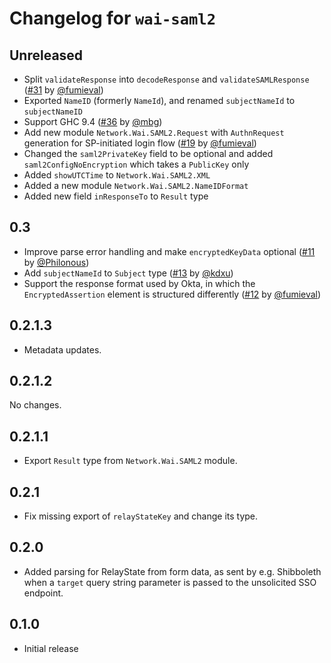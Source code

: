 # Changelog for `wai-saml2`

## Unreleased

* Split `validateResponse` into `decodeResponse` and `validateSAMLResponse` ([#31](https://github.com/mbg/wai-saml2/pull/31) by [@fumieval](https://github.com/fumieval))
* Exported `NameID` (formerly `NameId`), and renamed `subjectNameId` to `subjectNameID`
* Support GHC 9.4 ([#36](https://github.com/mbg/wai-saml2/pull/36) by [@mbg](https://github.com/mbg))
* Add new module `Network.Wai.SAML2.Request` with `AuthnRequest` generation for SP-initiated login flow ([#19](https://github.com/mbg/wai-saml2/pull/19) by [@fumieval](https://github.com/fumieval))
* Changed the `saml2PrivateKey` field to be optional and added `saml2ConfigNoEncryption` which takes a `PublicKey` only
* Added `showUTCTime` to `Network.Wai.SAML2.XML`
* Added a new module `Network.Wai.SAML2.NameIDFormat`
* Added new field `inResponseTo` to `Result` type

## 0.3

* Improve parse error handling and make `encryptedKeyData` optional ([#11](https://github.com/mbg/wai-saml2/pull/11) by [@Philonous](https://github.com/Philonous))
* Add `subjectNameId` to `Subject` type ([#13](https://github.com/mbg/wai-saml2/pull/13) by [@kdxu](https://github.com/kdxu))
* Support the response format used by Okta, in which the `EncryptedAssertion` element is structured differently ([#12](https://github.com/mbg/wai-saml2/pull/12) by [@fumieval](https://github.com/fumieval))

## 0.2.1.3

* Metadata updates.

## 0.2.1.2

No changes.

## 0.2.1.1

* Export `Result` type from `Network.Wai.SAML2` module.

## 0.2.1

* Fix missing export of `relayStateKey` and change its type.

## 0.2.0

* Added parsing for RelayState from form data, as sent by e.g. Shibboleth when a `target` query string parameter is passed to the unsolicited SSO endpoint.

## 0.1.0

* Initial release
